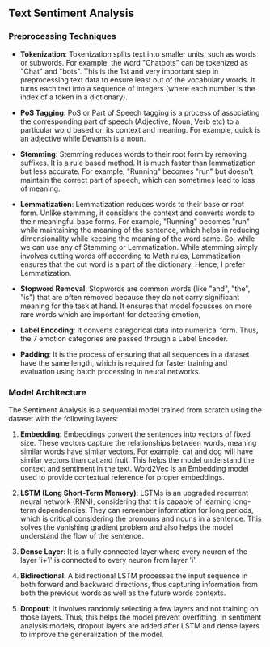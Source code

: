 ## Text Sentiment Analysis

### Preprocessing Techniques

- **Tokenization**: Tokenization splits text into smaller units, such as words or subwords. For example, the word "Chatbots" can be tokenized as "Chat" and "bots". This is the 1st and very important step in preprocessing text data to ensure least out of the vocabulary words. It turns each text into a sequence of integers (where each number is the index of a token in a dictionary).

- **PoS Tagging**: PoS or Part of Speech tagging is a process of associating the corresponding part of speech (Adjective, Noun, Verb etc) to a particular word based on its context and meaning. For example, quick is an adjective while Devansh is a noun.

- **Stemming**: Stemming reduces words to their root form by removing suffixes. It is a rule based method. It is much faster than lemmatization but less accurate. For example, "Running" becomes "run" but doesn't maintain the correct part of speech, which can sometimes lead to loss of meaning.

- **Lemmatization**: Lemmatization reduces words to their base or root form. Unlike stemming, it considers the context and converts words to their meaningful base forms. For example,  "Running" becomes "run" while maintaining the meaning of the sentence, which helps in reducing dimensionality while keeping the meaning of the word same. So, while we can use any of Stemming or Lemmatization. While stemming simply involves cutting words off according to Math rules, Lemmatization ensures that the cut word is a part of the dictionary. Hence, I prefer Lemmatization.

- **Stopword Removal**: Stopwords are common words (like "and", "the", "is") that are often removed because they do not carry significant meaning for the task at hand. It ensures that model focusses on more rare words which are important for detecting emotion,

- **Label Encoding**: It converts categorical data into numerical form. Thus, the 7 emotion categories are passed through a Label Encoder. 

- **Padding**: It is the process of ensuring that all sequences in a dataset have the same length, which is required for faster training and evaluation using batch processing in neural networks.

### Model Architecture

The Sentiment Analysis is a sequential model trained from scratch using the dataset with the following layers:

1. **Embedding**: Embeddings convert the sentences into vectors of fixed size. These vectors capture the relationships between words, meaning similar words have similar vectors. For example, cat and dog will have similar vectors than cat and fruit. This helps the model understand the context and sentiment in the text. Word2Vec is an Embedding model used to provide contextual reference for proper embeddings.

2. **LSTM (Long Short-Term Memory)**: LSTMs is an upgraded recurrent neural network (RNN), considering that it is capable of learning long-term dependencies. They can remember information for long periods, which is critical considering the pronouns and nouns in a sentence. This solves the vanishing gradient problem and also helps the model understand the flow of the sentence.

3. **Dense Layer**: It is a fully connected layer where every neuron of the layer 'i+1' is connected to every neuron from layer 'i'. 

4. **Bidirectional**: A bidirectional LSTM processes the input sequence in both forward and backward directions, thus capturing information from both the previous words as well as the future words contexts.

5. **Dropout**: It involves randomly selecting a few layers and not training on those layers. Thus, this helps the model prevent overfitting. In sentiment analysis models, dropout layers are added after LSTM and dense layers to improve the generalization of the model.